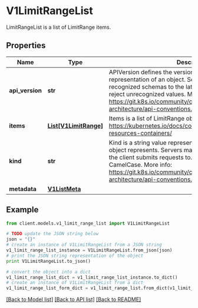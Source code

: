 # V1LimitRangeList

LimitRangeList is a list of LimitRange items.

## Properties
Name | Type | Description | Notes
------------ | ------------- | ------------- | -------------
**api_version** | **str** | APIVersion defines the versioned schema of this representation of an object. Servers should convert recognized schemas to the latest internal value, and may reject unrecognized values. More info: https://git.k8s.io/community/contributors/devel/sig-architecture/api-conventions.md#resources | [optional] 
**items** | [**List[V1LimitRange]**](V1LimitRange.md) | Items is a list of LimitRange objects. More info: https://kubernetes.io/docs/concepts/configuration/manage-resources-containers/ | 
**kind** | **str** | Kind is a string value representing the REST resource this object represents. Servers may infer this from the endpoint the client submits requests to. Cannot be updated. In CamelCase. More info: https://git.k8s.io/community/contributors/devel/sig-architecture/api-conventions.md#types-kinds | [optional] 
**metadata** | [**V1ListMeta**](V1ListMeta.md) |  | [optional] 

## Example

```python
from client.models.v1_limit_range_list import V1LimitRangeList

# TODO update the JSON string below
json = "{}"
# create an instance of V1LimitRangeList from a JSON string
v1_limit_range_list_instance = V1LimitRangeList.from_json(json)
# print the JSON string representation of the object
print V1LimitRangeList.to_json()

# convert the object into a dict
v1_limit_range_list_dict = v1_limit_range_list_instance.to_dict()
# create an instance of V1LimitRangeList from a dict
v1_limit_range_list_form_dict = v1_limit_range_list.from_dict(v1_limit_range_list_dict)
```
[[Back to Model list]](../README.md#documentation-for-models) [[Back to API list]](../README.md#documentation-for-api-endpoints) [[Back to README]](../README.md)


